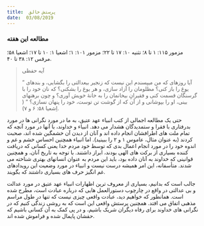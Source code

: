 ```yaml
---
title:  پرستش خالق
date:  03/08/2019
---
```


### مطالعه این هفته
مزمور ۱۱۵: ۱ تا ۸؛ تثنیه ۱۰: ۱۷ تا ۲۲؛ مزمور ۱۰۱: ۱؛ اشعیا ۱: ۱۰ تا ۱۷؛ اشعیا ۵۸؛ مرقس ۱۲: ۳۸ تا ۴۰.

> <p>آیه حفظی</p>
> ” آیا روزهای که من میپسندم این نیست که زنجیر بیعدالتی را بگشایی، و بندهای یوغ را باز کنی؟ مظلومان را آزاد سازی، و هر یوغ را بشکنی؟ که نان خود را با گرسنگان قسمت کنی و فقیرانِ بیخانمان را به خانۀ خویش آوری؟ و چون برهنهای بینی، او را بپوشانی و از آن که از گوشت تن توست، خود را پنهان نسازی؟ “ ( اِشعیا ۵۸: ۶ و ۷).

حتی یک مطالعه اجمالی از کتب انبیاء عهد عتیق، به ما در مورد نگرانی ها در مورد بدرفتاری با فقرا و ستمدیدگان هشدار می دهد. انبیاء و خداوند، با آنها در مورد آنچه که تمام ملت های اطرافشان انجام داده اند و آنان از دیدن آن خشمگین شده اند، صحبت کردند (به عنوان مثال، عاموس ۱ و ۲ را ببینید). اما انبیاء همچنین احساس خشم و غم و اندوه خود را در مورد انجام اعمال بدی که توسط خود مردم خدا یعنی کسانی که دریافت کننده بسیاری از برکت های الهی بودند، ابراز داشتند. با توجه به تاریخ آنان، و همچنین قوانینی که خداوند به آنان داده بود، باید این مردم به عنوان انسانهای بهتری شناخته می شدند. متأسفانه، این امر همیشه درست نیست و انبیاء در مورد وضعیت این رویدادهای غم انگیز حرف های بسیاری داشتند که بگویند.

جالب است که بدانیم، بسیاری از معروف ترین اظهارات انبیاء عهد عتیق در مورد عدالت و بی عدالتی در واقع در چارچوب دستورالعمل هایی که درباره عبادت است، مطرح شده است. همانطور که خواهیم دید، عبادت واقعی چیزی نیست که تنها در طول مراسم مذهبی اتفاق می افتد. همچنین پرستش واقعی این است که به روشی زندگی کنیم که در نگرانی های خداوند برای رفاه دیگران شریک باشیم، و در پی کمک به آن کسانی باشیم که حقشان پایمال شده و فراموش شده اند.